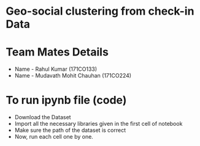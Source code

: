 # Geo-social clustering from check-in Data

# Team Mates Details
- Name - Rahul Kumar (171CO133)
- Name - Mudavath Mohit Chauhan   (171CO224)

# To run ipynb file (code)
- Download the Dataset
- Import all the necessary libraries given in the first cell of notebook
- Make sure the path of the dataset is correct
- Now, run each cell one by one.

